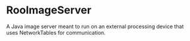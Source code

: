 # RooImageServer
A Java image server meant to run on an external processing device that uses NetworkTables for communication.
